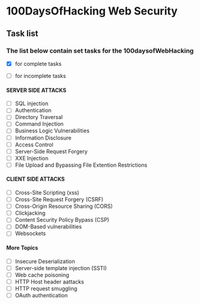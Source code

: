 # 100DaysOfHacking Web Security
## Task list 

### The list below contain set tasks for the 100daysofWebHacking 

-  [x] for complete tasks  

-  [ ] for incomplete tasks 

#### SERVER SIDE ATTACKS
* [ ] SQL injection
* [ ] Authentication
* [ ] Directory Traversal
* [ ] Command Injection
* [ ] Business Logic Vulnerabilities
* [ ] Information Disclosure
* [ ] Access Control
* [ ] Server-Side Request Forgery
* [ ] XXE Injection
* [ ] File Upload and Bypassing File Extention Restrictions

#### CLIENT SIDE ATTACKS
* [ ] Cross-Site Scripting (xss)
* [ ] Cross-Site Request Forgery (CSRF)
* [ ] Cross-Origin Resource Sharing (CORS)
* [ ] Clickjacking
* [ ] Content Security Policy Bypass (CSP)
* [ ] DOM-Based vulnerabilities
* [ ] Websockets

#### More Topics
* [ ] Insecure Deserialization
* [ ] Server-side template injection (SSTI)
* [ ] Web cache poisoning
* [ ] HTTP Host header aattacks
* [ ] HTTP request smuggling
* [ ] OAuth authentication
